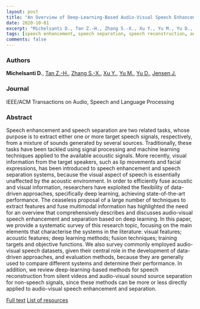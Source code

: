 ```yaml
---
layout: post
title: "An Overview of Deep-Learning-Based Audio-Visual Speech Enhancement and Separation"
date: 2020-10-01
excerpt: "Michelsanti D., Tan Z.-H., Zhang S.-X., Xu Y., Yu M., Yu D., Jensen J."
tags: [speech enhancement, speech separation, speech reconstruction, audio-visual, deep learning]
comments: false
---
```


### Authors

**Michelsanti D.**, [Tan Z.-H.](http://kom.aau.dk/~zt/), [Zhang S.-X.](https://scholar.google.com/citations?user=4nGncN4AAAAJ&hl=en), [Xu Y.](https://sites.google.com/view/xuyong/home), [Yu M.](https://scholar.google.com/citations?user=pxFJcEEAAAAJ&hl=en), [Yu D.](https://sites.google.com/view/dongyu888), [Jensen J.](http://kom.aau.dk/~jje/)


### Journal

IEEE/ACM Transactions on Audio, Speech and Language Processing

### Abstract

Speech enhancement and speech separation are two related tasks, whose purpose is to extract either one or more target speech signals, respectively, from a mixture of sounds generated by several sources. Traditionally, these tasks have been tackled using signal processing and machine learning techniques applied to the available acoustic signals. More recently, visual information from the target speakers, such as lip movements and facial expressions, has been introduced to speech enhancement and speech separation systems, because the visual aspect of speech is essentially unaffected by the acoustic environment. In order to efficiently fuse acoustic and visual information, researchers have exploited the flexibility of data-driven approaches, specifically deep learning, achieving state-of-the-art performance. The ceaseless proposal of a large number of techniques to extract features and fuse multimodal information has highlighted the need for an overview that comprehensively describes and discusses audio-visual speech enhancement and separation based on deep learning. In this paper, we provide a systematic survey of this research topic, focusing on the main elements that characterise the systems in the literature: visual features; acoustic features; deep learning methods; fusion techniques; training targets and objective functions. We also survey commonly employed audio-visual speech datasets, given their central role in the development of data-driven approaches, and evaluation methods, because they are generally used to compare different systems and determine their performance. In addition, we review deep-learning-based methods for speech reconstruction from silent videos and audio-visual sound source separation for non-speech signals, since these methods can be more or less directly applied to audio-visual speech enhancement and separation.

[Full text](https://arxiv.org/abs/2008.09586)
[List of resources](https://github.com/danmic/av-se)

